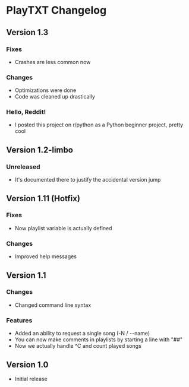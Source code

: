 # PlayTXT Changelog
## Version 1.3
### Fixes
* Crashes are less common now
### Changes
* Optimizations were done
* Code was cleaned up drastically
### Hello, Reddit!
* I posted this project on r/python as a Python beginner project, pretty cool

## Version 1.2-limbo
### Unreleased
* It's documented there to justify the accidental version jump

## Version 1.11 (Hotfix)
### Fixes ###
* Now playlist variable is actually defined
### Changes ###
* Improved help messages

## Version 1.1
### Changes ###
* Changed command line syntax
### Features ###
* Added an ability to request a single song (-N / --name)
* You can now make comments in playlists by starting a line with "##"
* Now we actually handle ^C and count played songs

## Version 1.0
* Initial release
